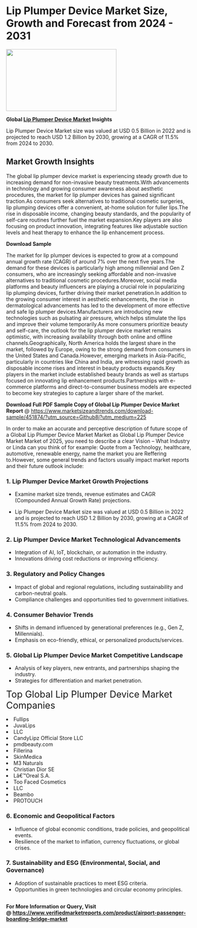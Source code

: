 <H1>Lip Plumper Device Market Size, Growth and Forecast from 2024 - 2031</H1><img class="aligncenter size-medium wp-image-584254" src="https://thirdeyenews.in/wp-content/uploads/2024/09/Global-Market-Research-300x168.jpeg" alt="" width="300" height="168" /><p><strong>Global&nbsp;<a href="https://www.marketsizeandtrends.com/download-sample/451874/?utm_source=Github8j?utm_medium=225">Lip Plumper Device Market</a> Insights</strong></p><p>Lip Plumper Device Market size was valued at USD 0.5 Billion in 2022 and is projected to reach USD 1.2 Billion by 2030, growing at a CAGR of 11.5% from 2024 to 2030.</p><p><h2>Market Growth Insights</h2> <p>The global lip plumper device market is experiencing steady growth due to increasing demand for non-invasive beauty treatments.With advancements in technology and growing consumer awareness about aesthetic procedures, the market for lip plumper devices has gained significant traction.As consumers seek alternatives to traditional cosmetic surgeries, lip plumping devices offer a convenient, at-home solution for fuller lips.The rise in disposable income, changing beauty standards, and the popularity of self-care routines further fuel the market expansion.Key players are also focusing on product innovation, integrating features like adjustable suction levels and heat therapy to enhance the lip enhancement process.</p> <p><strong>Download Sample</strong></p> <p>The market for lip plumper devices is expected to grow at a compound annual growth rate (CAGR) of around 7% over the next five years.The demand for these devices is particularly high among millennial and Gen Z consumers, who are increasingly seeking affordable and non-invasive alternatives to traditional cosmetic procedures.Moreover, social media platforms and beauty influencers are playing a crucial role in popularizing lip plumping devices, further driving their market penetration.In addition to the growing consumer interest in aesthetic enhancements, the rise in dermatological advancements has led to the development of more effective and safe lip plumper devices.Manufacturers are introducing new technologies such as pulsating air pressure, which helps stimulate the lips and improve their volume temporarily.As more consumers prioritize beauty and self-care, the outlook for the lip plumper device market remains optimistic, with increasing availability through both online and offline channels.Geographically, North America holds the largest share in the market, followed by Europe, owing to the strong demand from consumers in the United States and Canada.However, emerging markets in Asia-Pacific, particularly in countries like China and India, are witnessing rapid growth as disposable income rises and interest in beauty products expands.Key players in the market include established beauty brands as well as startups focused on innovating lip enhancement products.Partnerships with e-commerce platforms and direct-to-consumer business models are expected to become key strategies to capture a larger share of the market.</p> <p><span class=""><strong>Download Full PDF Sample Copy of Global Lip Plumper Device Market Report</strong> @ <a href="https://www.marketsizeandtrends.com/download-sample/451874/?utm_source=Github8j?utm_medium=225" target="_blank">https://www.marketsizeandtrends.com/download-sample/451874/?utm_source=Github8j?utm_medium=225</a></span></p><p>In order to make an accurate and perceptive description of future scope of a Global&nbsp;Lip Plumper Device Market Market as Global&nbsp;Lip Plumper Device Market Market of 2025, you need to describe a clear Vision &ndash; What Industry or Linda can you think of for example: Quote from a Technology, healthcare, automotive, renewable energy, name the market you are Reffering to.However, some general trends and factors usually impact market reports and their future outlook include:</p><h3>1.&nbsp;<strong>Lip Plumper Device Market Growth Projections</strong></h3><ul><li>Examine market size trends, revenue estimates and CAGR (Compounded Annual Growth Rate) projections.</li><li><p>Lip Plumper Device Market size was valued at USD 0.5 Billion in 2022 and is projected to reach USD 1.2 Billion by 2030, growing at a CAGR of 11.5% from 2024 to 2030.</p></li></ul><h3>2.&nbsp;<strong>Lip Plumper Device Market Technological Advancements</strong></h3><ul><li>Integration of AI, IoT, blockchain, or automation in the industry.</li><li>Innovations driving cost reductions or improving efficiency.</li></ul><h3>3.&nbsp;<strong>Regulatory and Policy Changes</strong></h3><ul><li>Impact of global and regional regulations, including sustainability and carbon-neutral goals.</li><li>Compliance challenges and opportunities tied to government initiatives.</li></ul><h3>4.&nbsp;<strong>Consumer Behavior Trends</strong></h3><ul><li>Shifts in demand influenced by generational preferences (e.g., Gen Z, Millennials).</li><li>Emphasis on eco-friendly, ethical, or personalized products/services.</li></ul><h3>5.&nbsp;<strong>Global Lip Plumper Device Market Competitive Landscape</strong></h3><ul><li>Analysis of key players, new entrants, and partnerships shaping the industry.</li><li>Strategies for differentiation and market penetration.</li></ul><p data-pm-slice="1 1 []"><span style="color: inherit; font-family: inherit; font-size: 25px;">Top Global Lip Plumper Device Market Companies</span></p><div class="" data-test-id=""><p><li>Fullips</li><li> JuvaLips</li><li> LLC</li><li> CandyLipz Official Store LLC</li><li> pmdbeauty.com</li><li> Fillerina</li><li> SkinMedica</li><li> M3 Naturals</li><li> Christian Dior SE</li><li> Lâ€™Oreal S.A.</li><li> Too Faced Cosmetics</li><li> LLC</li><li> Beambo</li><li> PROTOUCH</li></p></div><h3>6.&nbsp;<strong>Economic and Geopolitical Factors</strong></h3><ul><li>Influence of global economic conditions, trade policies, and geopolitical events.</li><li>Resilience of the market to inflation, currency fluctuations, or global crises.</li></ul><h3>7.&nbsp;<strong>Sustainability and ESG (Environmental, Social, and Governance)</strong></h3><ul><li>Adoption of sustainable practices to meet ESG criteria.</li><li>Opportunities in green technologies and circular economy principles.</li></ul><h2><strong style="font-size: 14px;">For More Information or Query, Visit @&nbsp;</strong><a style="background-color: #ffffff; font-size: 14px;" href="https://www.marketsizeandtrends.com/report/lip-plumper-device-market/" target="_blank">https://www.verifiedmarketreports.com/product/airport-passenger-boarding-bridge-market</a></h2>